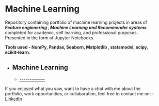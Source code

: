 # Machine Learning 
Repository containing portfolio of machine learning projects in areas of ***Feature enginnering , Machine Learning and Recommender systems*** completed for academic, self learning, and professional purposes. Presented in the form of Jupyter Notebooks.

**Tools used - NumPy, Pandas, Seaborn, Matplotlib , statsmodel, scipy, scikit-learn**.

 - ## Machine Learning 
    - [-------------](link---)

   
 If you enjoyed what you saw, want to have a chat with me about the portfolio, work opportunities, or collaboration, feel free to contact me on:
    - [LinkedIn](https://www.linkedin.com/in/kailas-p-sudheer-6bb244201/)
